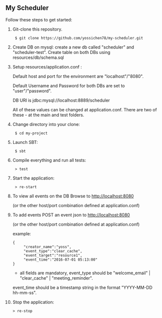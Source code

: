 ## My Scheduler

Follow these steps to get started:

1. Git-clone this repository.

        $ git clone https://github.com/yossichen78/my-scheduler.git

2. Create DB on mysql: create a new db called "scheduler" and "scheduler-test". Create table on both DBs using resources/db/schema.sql

3. Setup resources/application.conf :

   Default host and port for the environment are "localhost"/"8080".
    
   Default Username and Password for both DBs are set to "user"/"password".
   
   DB URI is jdbc:mysql://localhost:8889/scheduler
    
   All of these values can be changed at application.conf. There are two of these - at the main and test folders.

4. Change directory into your clone:

        $ cd my-project

5. Launch SBT:

        $ sbt

6. Compile everything and run all tests:

        > test

7. Start the application:

        > re-start

8. To view all events on the DB Browse to [http://localhost:8080](http://localhost:8080/) 

   (or the other host/port combination defined at application.conf)

9. To add events POST an event json to [http://localhost:8080](http://localhost:8080/)

   (or the other host/port combination defined at application.conf)
    
    example:
    
       {
            "creator_name":"yoss",
            "event_type":"clear_cache",
            "event_target":"resource1",
            "event_time":"2016-07-01 05:13:00"
       } 

    * all fields are mandatory, event_type should be "welcome_email" | "clear_cache" | "meeting_reminder".
    
    event_time should be a timestamp string in the format "YYYY-MM-DD hh-mm-ss".

10. Stop the application:

        > re-stop

